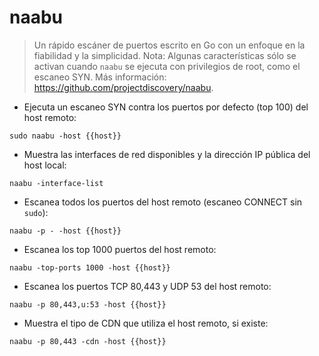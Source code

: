 # naabu

> Un rápido escáner de puertos escrito en Go con un enfoque en la fiabilidad y la simplicidad.
> Nota: Algunas características sólo se activan cuando `naabu` se ejecuta con privilegios de root, como el escaneo SYN.
> Más información: <https://github.com/projectdiscovery/naabu>.

- Ejecuta un escaneo SYN contra los puertos por defecto (top 100) del host remoto:

`sudo naabu -host {{host}}`

- Muestra las interfaces de red disponibles y la dirección IP pública del host local:

`naabu -interface-list`

- Escanea todos los puertos del host remoto (escaneo CONNECT sin `sudo`):

`naabu -p - -host {{host}}`

- Escanea los top 1000 puertos del host remoto:

`naabu -top-ports 1000 -host {{host}}`

- Escanea los puertos TCP 80,443 y UDP 53 del host remoto:

`naabu -p 80,443,u:53 -host {{host}}`

- Muestra el tipo de CDN que utiliza el host remoto, si existe:

`naabu -p 80,443 -cdn -host {{host}}`
